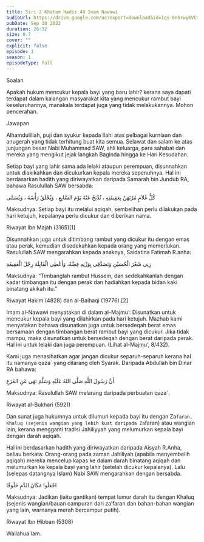 ```yaml
---
title: Siri 2 Khatam Hadis 40 Imam Nawawi 
audioUrl: https://drive.google.com/uc?export=download&id=1qs-6nhrwyKVCmhpQh6amav-CKK1XL32G
pubDate: Sep 10 2022
duration: 26:32
size: 0.7
cover: ""
explicit: false
episode: 1
season: 1
episodeType: full
---
```


Soalan

Apakah hukum mencukur kepala bayi yang baru lahir? kerana saya dapati terdapat dalam kalangan masyarakat kita yang mencukur rambut bayi keseluruhannya, manakala terdapat juga yang tidak melakukannya. Mohon pencerahan.

Jawapan

Alhamdulillah, puji dan syukur kepada Ilahi atas pelbagai kurniaan dan anugerah yang tidak terhitung buat kita semua. Selawat dan salam ke atas junjungan besar Nabi Muhammad SAW, ahli keluarga, para sahabat dan mereka yang mengikut jejak langkah Baginda hingga ke Hari Kesudahan.

Setiap bayi yang lahir sama ada lelaki ataupun perempuan, disunnahkan untuk diakikahkan dan dicukurkan kepala mereka sepenuhnya. Hal ini berdasarkan hadith yang diriwayatkan daripada Samarah bin Jundub RA, bahawa Rasulullah SAW bersabda:

كُلُّ غُلاَمٍ مُرْتَهَنٌ بِعَقِيقَتِهِ ، تُذْبَحُ عَنْهُ يَوْمَ السَّابِعِ ، وَيُحْلَقُ رَأْسُهُ ، وَيُسَمَّى

Maksudnya: Setiap bayi itu melalui aqiqah, sembelihan perlu dilakukan pada hari ketujuh, kepalanya perlu dicukur dan diberikan nama.

Riwayat Ibn Majah (3165)[1]

Disunnahkan  juga untuk ditimbang rambut yang dicukur itu dengan emas atau perak, kemudian disedekahkan kepada orang yang memerlukan. Rasulullah SAW mengarahkan kepada anaknya, Saidatina Fatimah R.anha:

زِنِي شَعْرَ الْحُسَيْنِ وَتَصَدَّقِي بِوَزْنِهِ فِضَّةً، وَأَعْطِي الْقَابِلَةَ رِجْلَ الْعَقِيقَةِ

Maksudnya: “Timbanglah rambut Hussein, dan sedekahkanlah dengan kadar timbangan itu dengan perak dan hadiahkan kepada bidan kaki binatang akikah itu.”

Riwayat Hakim (4828) dan al-Baihaqi (19776).[2]

Imam al-Nawawi menyatakan di dalam al-Majmu’: Disunatkan untuk mencukur kepala bayi yang dilahirkan pada hari ketujuh. Mazhab kami menyatakan bahawa disunatkan juga untuk bersedeqah berat emas bersamaan dengan timbangan berat rambut bayi yang dicukur. Jika tidak mampu, maka disunatkan untuk bersedeqah dengan berat daripada perak. Hal ini untuk lelaki dan juga perempuan. (Lihat al-Majmu’, 8/432).

Kami juga menasihatkan agar jangan dicukur separuh-separuh kerana hal itu namanya qaza` yang dilarang oleh Syarak. Daripada Abdullah bin Dinar RA bahawa:

أَنَّ رَسُولَ اللَّهِ صَلَّى اللهُ عَلَيْهِ وَسَلَّمَ نَهَى عَنِ القَزَعِ

Maksudnya: Rasulullah SAW melarang daripada perbuatan qaza`.

Riwayat al-Bukhari (5921)

Dan sunat juga hukumnya untuk dilumuri kepada bayi itu dengan Za`faran, Khaluq (sejenis wangian yang lebih kuat daripada Za`faran) atau wangian lain, kerana mengganti tradisi Jahiliyyah yang melumurkan kepala bayi dengan darah aqiqah.

Hal ini berdasarkan hadith yang diriwayatkan daripada Aisyah R.Anha, beliau berkata: Orang-orang pada zaman Jahiliyah (apabila menyembelih aqiqah) mereka mencelup kapas ke dalam darah binatang aqiqah dan melumurkan ke kepala bayi yang lahir (setelah dicukur kepalanya). Lalu (selepas datangnya Islam) Nabi SAW mengarahkan dengan bersabda.

اجْعَلُوا مَكَانَ الدَّمِ خَلُوقًا

Maksudnya: Jadikan (iaitu gantikan) tempat lumur darah itu dengan Khaluq (sejenis wangian/bauan campuran dari za’faran dan bahan-bahan wangian yang lain, warnanya merah bercampur putih).

Riwayat Ibn Hibban (5308)

Wallahua`lam.

